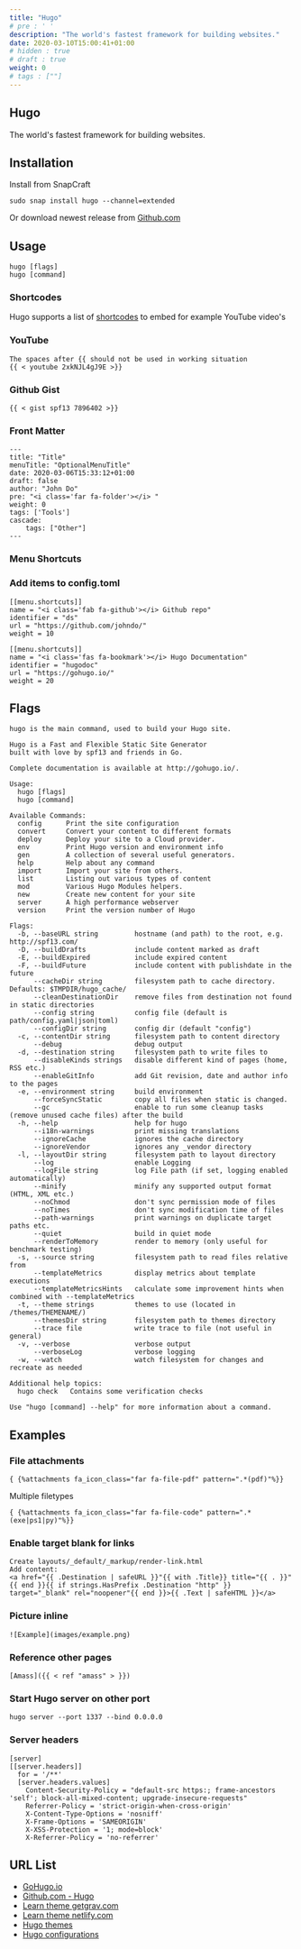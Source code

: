 ```yaml
---
title: "Hugo"
# pre : ' '
description: "The world's fastest framework for building websites."
date: 2020-03-10T15:00:41+01:00
# hidden : true
# draft : true
weight: 0
# tags : [""]
---
```


## Hugo

The world's fastest framework for building websites.

## Installation

Install from SnapCraft

```plain
sudo snap install hugo --channel=extended
```

Or download newest release from [Github.com](https://github.com/gohugoio/hugo/releases)

## Usage

```plain
hugo [flags]
hugo [command]
```

### Shortcodes

Hugo supports a list of [shortcodes](https://gohugo.io/content-management/shortcodes/) to embed for example YouTube video's

### YouTube

```plain
The spaces after {{ should not be used in working situation
{{ < youtube 2xkNJL4gJ9E >}}
```

### Github Gist

```plain
{{ < gist spf13 7896402 >}}
```

### Front Matter

```plain
---
title: "Title"
menuTitle: "OptionalMenuTitle"
date: 2020-03-06T15:33:12+01:00
draft: false
author: "John Do"
pre: "<i class='far fa-folder'></i> "
weight: 0
tags: ['Tools']
cascade:
    tags: ["Other"]
---
```

### Menu Shortcuts

### Add items to config.toml

```plain
[[menu.shortcuts]]
name = "<i class='fab fa-github'></i> Github repo"
identifier = "ds"
url = "https://github.com/johndo/"
weight = 10

[[menu.shortcuts]]
name = "<i class='fas fa-bookmark'></i> Hugo Documentation"
identifier = "hugodoc"
url = "https://gohugo.io/"
weight = 20
```

## Flags

```plain
hugo is the main command, used to build your Hugo site.

Hugo is a Fast and Flexible Static Site Generator
built with love by spf13 and friends in Go.

Complete documentation is available at http://gohugo.io/.

Usage:
  hugo [flags]
  hugo [command]

Available Commands:
  config      Print the site configuration
  convert     Convert your content to different formats
  deploy      Deploy your site to a Cloud provider.
  env         Print Hugo version and environment info
  gen         A collection of several useful generators.
  help        Help about any command
  import      Import your site from others.
  list        Listing out various types of content
  mod         Various Hugo Modules helpers.
  new         Create new content for your site
  server      A high performance webserver
  version     Print the version number of Hugo

Flags:
  -b, --baseURL string         hostname (and path) to the root, e.g. http://spf13.com/
  -D, --buildDrafts            include content marked as draft
  -E, --buildExpired           include expired content
  -F, --buildFuture            include content with publishdate in the future
      --cacheDir string        filesystem path to cache directory. Defaults: $TMPDIR/hugo_cache/
      --cleanDestinationDir    remove files from destination not found in static directories
      --config string          config file (default is path/config.yaml|json|toml)
      --configDir string       config dir (default "config")
  -c, --contentDir string      filesystem path to content directory
      --debug                  debug output
  -d, --destination string     filesystem path to write files to
      --disableKinds strings   disable different kind of pages (home, RSS etc.)
      --enableGitInfo          add Git revision, date and author info to the pages
  -e, --environment string     build environment
      --forceSyncStatic        copy all files when static is changed.
      --gc                     enable to run some cleanup tasks (remove unused cache files) after the build
  -h, --help                   help for hugo
      --i18n-warnings          print missing translations
      --ignoreCache            ignores the cache directory
      --ignoreVendor           ignores any _vendor directory
  -l, --layoutDir string       filesystem path to layout directory
      --log                    enable Logging
      --logFile string         log File path (if set, logging enabled automatically)
      --minify                 minify any supported output format (HTML, XML etc.)
      --noChmod                don't sync permission mode of files
      --noTimes                don't sync modification time of files
      --path-warnings          print warnings on duplicate target paths etc.
      --quiet                  build in quiet mode
      --renderToMemory         render to memory (only useful for benchmark testing)
  -s, --source string          filesystem path to read files relative from
      --templateMetrics        display metrics about template executions
      --templateMetricsHints   calculate some improvement hints when combined with --templateMetrics
  -t, --theme strings          themes to use (located in /themes/THEMENAME/)
      --themesDir string       filesystem path to themes directory
      --trace file             write trace to file (not useful in general)
  -v, --verbose                verbose output
      --verboseLog             verbose logging
  -w, --watch                  watch filesystem for changes and recreate as needed

Additional help topics:
  hugo check   Contains some verification checks

Use "hugo [command] --help" for more information about a command.
```

## Examples

### File attachments

```plain
{ {%attachments fa_icon_class="far fa-file-pdf" pattern=".*(pdf)"%}}
```

Multiple filetypes

```plain
{ {%attachments fa_icon_class="far fa-file-code" pattern=".*(exe|ps1|py)"%}}
```

### Enable target blank for links

```plain
Create layouts/_default/_markup/render-link.html
Add content:
<a href="{{ .Destination | safeURL }}"{{ with .Title}} title="{{ . }}"{{ end }}{{ if strings.HasPrefix .Destination "http" }} target="_blank" rel="noopener"{{ end }}>{{ .Text | safeHTML }}</a>
```

### Picture inline

```plain
![Example](images/example.png)
```

### Reference other pages

```plain
[Amass]({{ < ref "amass" > }})
```

### Start Hugo server on other port

```plain
hugo server --port 1337 --bind 0.0.0.0
```

### Server headers

```plain
[server]
[[server.headers]]
  for = '/**'
  [server.headers.values]
    Content-Security-Policy = "default-src https:; frame-ancestors 'self'; block-all-mixed-content; upgrade-insecure-requests"
    Referrer-Policy = 'strict-origin-when-cross-origin'
    X-Content-Type-Options = 'nosniff'
    X-Frame-Options = 'SAMEORIGIN'
    X-XSS-Protection = '1; mode=block'
    X-Referrer-Policy = 'no-referrer'
```

## URL List

- [GoHugo.io](https://gohugo.io/)
- [Github.com - Hugo](https://github.com/gohugoio/hugo/)
- [Learn theme getgrav.com](https://learn.getgrav.org)
- [Learn theme netlify.com](https://learn.netlify.com)
- [Hugo themes](https://themes.gohugo.io/)
- [Hugo configurations](https://gohugo.io/getting-started/configuration/)
